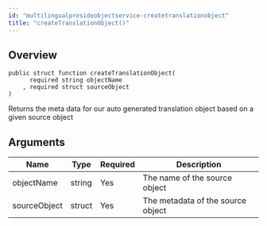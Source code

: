 ```yaml
---
id: "multilingualpresideobjectservice-createtranslationobject"
title: "createTranslationObject()"
---
```



## Overview




```luceescript
public struct function createTranslationObject(
      required string objectName  
    , required struct sourceObject
)
```

Returns the meta data for our auto generated translation object based on a given
source object

## Arguments


<div class="table-responsive"><table class="table"><thead><tr><th>Name</th><th>Type</th><th>Required</th><th>Description</th></tr></thead><tbody><tr><td>objectName</td><td>string</td><td>Yes</td><td>The name of the source object</td></tr><tr><td>sourceObject</td><td>struct</td><td>Yes</td><td>The metadata of the source object</td></tr></tbody></table></div>